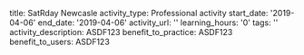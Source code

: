 title: SatRday Newcasle
activity_type: Professional activity
start_date: '2019-04-06'
end_date: '2019-04-06'
activity_url: ''
learning_hours: '0'
tags: ''
activity_description: ASDF123
benefit_to_practice: ASDF123
benefit_to_users: ASDF123

